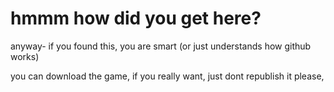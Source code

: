 # hmmm how did you get here?

anyway- if you found this, you are smart (or just understands how github works)

you can download the game, if you really want, just dont republish it please,
